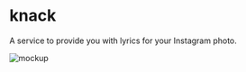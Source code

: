 # knack
A service to provide you with lyrics for your Instagram photo.

![mockup](http://i.imgur.com/cm4IEnA.jpg)
